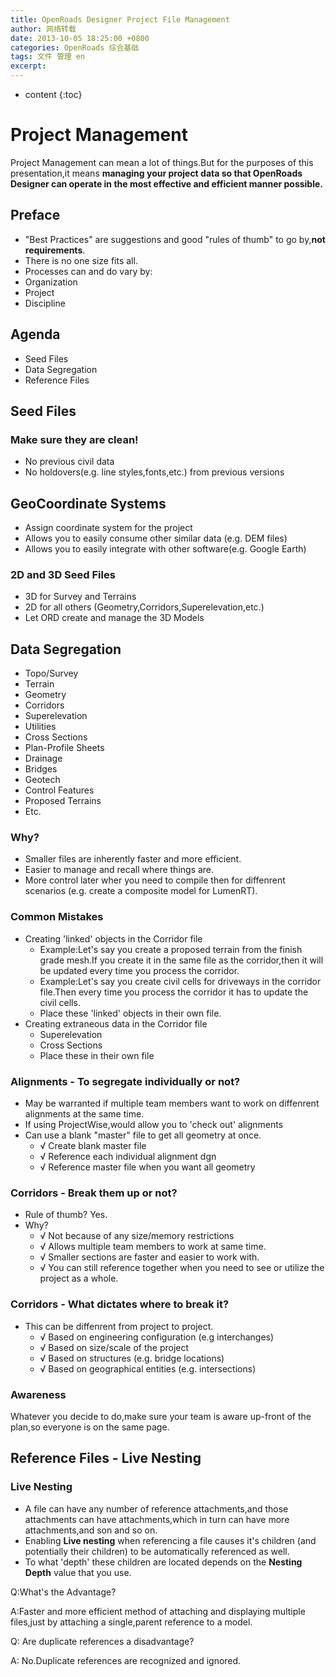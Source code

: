 ```yaml
---
title: OpenRoads Designer Project File Management
author: 网络转载
date: 2013-10-05 18:25:00 +0800
categories: OpenRoads 综合基础
tags: 文件 管理 en
excerpt: 
---
```

* content
{:toc}

# Project Management
Project Management can mean a lot of things.But for the purposes of this presentation,it means **managing your project data so that OpenRoads Designer can operate in the most effective and efficient manner possible.**

## Preface
- "Best Practices" are suggestions and good "rules of thumb" to go by,**not requirements**.
- There is no one size fits all.
- Processes can and do vary by:
 - Organization
 - Project
 - Discipline

## Agenda
- Seed Files
- Data Segregation
- Reference Files

## Seed Files
### Make sure they are clean!
- No previous civil data
- No holdovers(e.g. line styles,fonts,etc.) from previous versions

## GeoCoordinate Systems
- Assign coordinate system for the project
 - Allows you to easily consume other similar data (e.g. DEM files)
 - Allows you to easily integrate with other software(e.g. Google Earth)

### 2D and 3D Seed Files
- 3D for Survey and Terrains
- 2D for all others (Geometry,Corridors,Superelevation,etc.)
 - Let ORD create and manage the 3D Models

## Data Segregation
- Topo/Survey
- Terrain
- Geometry
- Corridors
- Superelevation
- Utilities
- Cross Sections
- Plan-Profile Sheets
- Drainage
- Bridges
- Geotech
- Control Features
- Proposed Terrains
- Etc.

### Why?
- Smaller files are inherently faster and more efficient.
- Easier to manage and recall where things are.
- More control later wher you need to compile then for diffenrent scenarios (e.g. create a composite model for LumenRT).

### Common Mistakes
- Creating 'linked' objects in the Corridor file
  - Example:Let's say you create a proposed terrain from the finish grade mesh.If you create it in the same file as the corridor,then it will be updated every time you process the corridor.
  - Example:Let's say you create civil cells for driveways in the corridor file.Then every time you process the corridor it has to update the civil cells.
  - Place these 'linked' objects in their own file.
- Creating extraneous data in the Corridor file
  - Superelevation
  - Cross Sections
  - Place these in their own file

### Alignments - To segregate individually or not?
- May be warranted if multiple team members want to work on diffenrent alignments at the same time.
- If using ProjectWise,would allow you to 'check out' alignments
- Can use a blank "master" file to get all geometry at once.
  - √ Create blank master file
  - √ Reference each individual alignment dgn
  - √ Reference master file when you want all geometry

### Corridors - Break them up or not?
- Rule of thumb? Yes.
- Why?
  - √ Not because of any size/memory restrictions
  - √ Allows multiple team members to work at same time.
  - √ Smaller sections are faster and easier to work with.
  - √ You can still reference together when you need to see or utilize the project as a whole.

### Corridors - What dictates where to break it?
- This can be diffenrent from project to project.
  - √ Based on engineering configuration (e.g interchanges)
  - √ Based on size/scale of the project
  - √ Based on structures (e.g. bridge locations)
  - √ Based on geographical entities (e.g. intersections)

### Awareness
Whatever you decide to do,make sure your team is aware up-front of the plan,so everyone is on the same page.

## Reference Files - Live Nesting
### Live Nesting
- A file can have any number of reference attachments,and those attachments can have attachments,which in turn can have more attachments,and son and so on.
- Enabling **Live nesting** when referencing a file causes it's children (and potentially their children) to be automatically referenced as well.
- To what 'depth' these children are located depends on the **Nesting Depth** value that you use.

Q:What's the Advantage?

A:Faster and more efficient method of attaching and displaying multiple files,just by attaching a single,parent reference to a model.

Q: Are duplicate references a disadvantage?

A: No.Duplicate references are recognized and ignored.